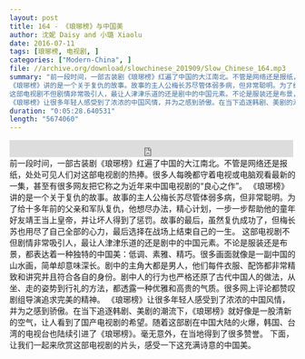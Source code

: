 ```yaml
---
layout: post
title: 164 - 《琅琊榜》与中国美
author: 沈妮 Daisy and 小璐 Xiaolu
date: 2016-07-11
tags: [琅琊榜, 电视剧, ]
categories: ["Modern-China", ]
file: //archive.org/download/slowchinese_201909/Slow_Chinese_164.mp3
summary: "前一段时间，一部古装剧《琅琊榜》红遍了中国的大江南北。不管是网络还是报纸，处处可见人们对这部电视剧的热捧。很多人每晚都守着电视或电脑观看最新的一集，甚至有很多网友把它称之为近年来中国电视剧的“良心之作”。
《琅琊榜》讲的是一个关于复仇的故事。故事的主人公梅长苏尽管体弱多病，但非常聪明。为了给十多年前的父亲和军队复仇，他想尽办法，精心计划，一步一步帮助他的童年好友靖王当上皇帝，并让坏人得到了惩罚。故事的最后，虽然复仇成功了，但梅长苏也用尽了自己全部的心力，最后选择在战场上结束自己的一生。
这部电视剧不但剧情非常吸引人，最让人津津乐道的还是剧中的中国元素。不论是服装还是布景，都表达着一种独特的中国美：低调、素雅、精巧。很多画面就像是一副中国的山水画，简单却意味深长。剧中的主角大都是男人，他们每件衣服、配饰都非常精致和讲究并且符合各自的身份。剧中人的行为也严格还原了古代中国人的做法，从坐、走的姿势到行礼的方法，都透露一种优雅和高贵的气质。很多网上评论都赞叹剧组导演追求完美的精神。
《琅琊榜》让很多年轻人感受到了浓浓的中国风情，并为之感到骄傲。在当下追逐韩剧、美剧的潮流下，《琅琊榜》就好像是一股清新的空气，让人看到了国产电视剧的希望。随着这部剧在中国大陆的火爆，韩国、台湾的电视台也陆续引进了《琅琊榜》。毫无意外，在当地得到了很多赞誉。 下面，让我们一起来欣赏这部电视剧的片头，感受一下这充满诗意的中国美。"
duration: "0:05:28.640531"
length: "5674060"
---
```


<iframe src="https://archive.org/embed/slowchinese_201909/Slow_Chinese_164.mp3" width="500" height="30" frameborder="0" webkitallowfullscreen="true" mozallowfullscreen="true" allowfullscreen></iframe>
前一段时间，一部古装剧《琅琊榜》红遍了中国的大江南北。不管是网络还是报纸，处处可见人们对这部电视剧的热捧。很多人每晚都守着电视或电脑观看最新的一集，甚至有很多网友把它称之为近年来中国电视剧的“良心之作”。
《琅琊榜》讲的是一个关于复仇的故事。故事的主人公梅长苏尽管体弱多病，但非常聪明。为了给十多年前的父亲和军队复仇，他想尽办法，精心计划，一步一步帮助他的童年好友靖王当上皇帝，并让坏人得到了惩罚。故事的最后，虽然复仇成功了，但梅长苏也用尽了自己全部的心力，最后选择在战场上结束自己的一生。
这部电视剧不但剧情非常吸引人，最让人津津乐道的还是剧中的中国元素。不论是服装还是布景，都表达着一种独特的中国美：低调、素雅、精巧。很多画面就像是一副中国的山水画，简单却意味深长。剧中的主角大都是男人，他们每件衣服、配饰都非常精致和讲究并且符合各自的身份。剧中人的行为也严格还原了古代中国人的做法，从坐、走的姿势到行礼的方法，都透露一种优雅和高贵的气质。很多网上评论都赞叹剧组导演追求完美的精神。
《琅琊榜》让很多年轻人感受到了浓浓的中国风情，并为之感到骄傲。在当下追逐韩剧、美剧的潮流下，《琅琊榜》就好像是一股清新的空气，让人看到了国产电视剧的希望。随着这部剧在中国大陆的火爆，韩国、台湾的电视台也陆续引进了《琅琊榜》。毫无意外，在当地得到了很多赞誉。 下面，让我们一起来欣赏这部电视剧的片头，感受一下这充满诗意的中国美。